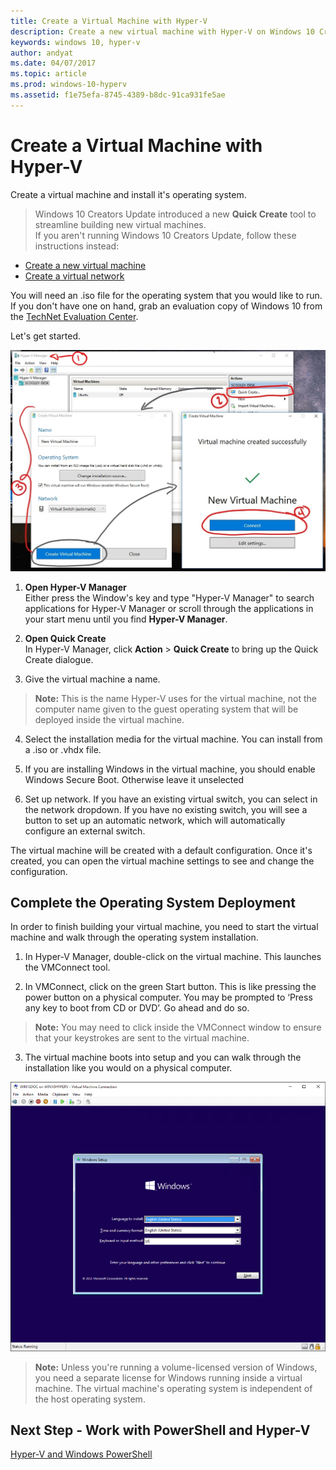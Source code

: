 ```yaml
---
title: Create a Virtual Machine with Hyper-V
description: Create a new virtual machine with Hyper-V on Windows 10 Creators Update
keywords: windows 10, hyper-v
author: andyat
ms.date: 04/07/2017
ms.topic: article
ms.prod: windows-10-hyperv
ms.assetid: f1e75efa-8745-4389-b8dc-91ca931fe5ae
---
```


# Create a Virtual Machine with Hyper-V

Create a virtual machine and install it's operating system.  

> Windows 10 Creators Update introduced a new **Quick Create** tool to streamline building new virtual machines.  
  If you aren't running Windows 10 Creators Update, follow these instructions instead:  
  * [Create a new virtual machine](create-virtual-machine.md)
  * [Create a virtual network](connect-to-network.md)


You will need an .iso file for the operating system that you would like to run. If you don't have one on hand, grab an evaluation copy of Windows 10 from the [TechNet Evaluation Center](http://www.microsoft.com/en-us/evalcenter/).

Let's get started.

![](media/quickcreatesteps_inked.jpg)

1. **Open Hyper-V Manager**  
  Either press the Window's key and type "Hyper-V Manager" to search applications for Hyper-V Manager or scroll through the applications in your start menu until you find **Hyper-V Manager**.

2. **Open Quick Create**  
  In Hyper-V Manager, click **Action** > **Quick Create** to bring up the Quick Create dialogue.

3. Give the virtual machine a name.
  > **Note:** This is the name Hyper-V uses for the virtual machine, not the computer name given to the guest operating system that will be deployed inside the virtual machine.
 
4. Select the installation media for the virtual machine. You can install from a .iso or .vhdx file.

5. If you are installing Windows in the virtual machine, you should enable Windows Secure Boot. Otherwise leave it unselected

6. Set up network. If you have an existing virtual switch, you can select in the network dropdown. If you have no existing switch, you will see a button to set up an automatic network, which will automatically configure an external switch.
 
The virtual machine will be created with a default configuration. Once it's created, you can open the virtual machine settings to see and change the configuration.
 
## Complete the Operating System Deployment

In order to finish building your virtual machine, you need to start the virtual machine and walk through the operating system installation.

1. In Hyper-V Manager, double-click on the virtual machine. This launches the VMConnect tool.

2. In VMConnect, click on the green Start button. This is like pressing the power button on a physical computer. You may be prompted to ‘Press any key to boot from CD or DVD’. Go ahead and do so.
  > **Note:** You may need to click inside the VMConnect window to ensure that your keystrokes are sent to the virtual machine.

3. The virtual machine boots into setup and you can walk through the installation like you would on a physical computer.

  ![](media/OSDeploy_upd.png) 
  


> **Note:** Unless you're running a volume-licensed version of Windows, you need a separate license for Windows running inside a virtual machine. The virtual machine's operating system is independent of the host operating system.

## Next Step - Work with PowerShell and Hyper-V
[Hyper-V and Windows PowerShell](try-hyper-v-powershell.md)

